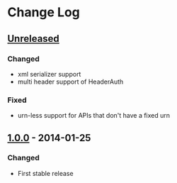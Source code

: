 # Change Log


## [Unreleased][unreleased]
### Changed
- xml serializer support
- multi header support of HeaderAuth

### Fixed
- urn-less support for APIs that don't have a fixed urn


## [1.0.0] - 2014-01-25
### Changed
- First stable release


[unreleased]: https://github.com/mayfield/syndicate/compare/v1.0.0...HEAD
[1.0.0]: https://github.com/mayfield/syndicate/compare/...v1.0.0
